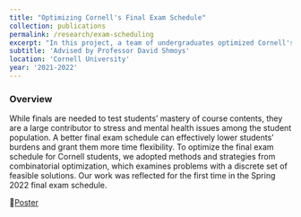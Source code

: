```yaml
---
title: "Optimizing Cornell's Final Exam Schedule"
collection: publications
permalink: /research/exam-scheduling
excerpt: "In this project, a team of undergraduates optimized Cornell's final exam schedule in a three-step fashion using integer programming and heuristics. I explored a TSP approach to reduce conflicts by assigning class to block and block to time together. Furthermore, I analyzed various metrics, especially in the discussion of deviating from a fixed timetable."
subtitle: 'Advised by Professor David Shmoys'
location: 'Cornell University'
year: '2021-2022'
---
```

### Overview
While finals are needed to test students’ mastery of course contents, they are a large contributor to stress and mental health issues among the student population. A better final exam schedule can effectively lower students’ burdens and grant them more time flexibility. To optimize the final exam schedule for Cornell students, we adopted methods and strategies from combinatorial optimization, which examines problems with a discrete set of feasible solutions. Our work was reflected for the first time in the Spring 2022 final exam schedule. 

📃[Poster](http://academicpages.github.io/files/scheduling-poster.pdf)